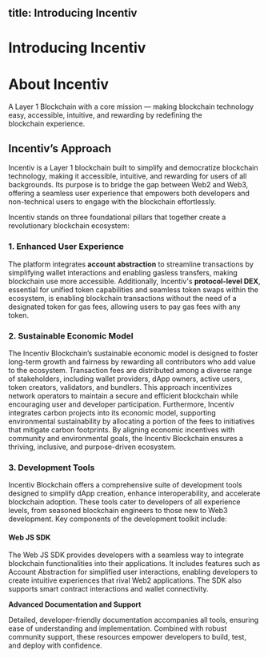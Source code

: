 
title: Introducing Incentiv
---

# Introducing Incentiv

# About Incentiv

A Layer 1 Blockchain with a core mission — making blockchain technology easy, accessible, intuitive, and rewarding by redefining the blockchain experience.

## Incentiv’s Approach

Incentiv is a Layer 1 blockchain built to simplify and democratize blockchain technology, making it accessible, intuitive, and rewarding for users of all backgrounds. Its purpose is to bridge the gap between Web2 and Web3, offering a seamless user experience that empowers both developers and non-technical users to engage with the blockchain effortlessly.

Incentiv stands on three foundational pillars that together create a revolutionary blockchain ecosystem:

### 1. Enhanced User Experience

The platform integrates **account abstraction** to streamline transactions by simplifying wallet interactions and enabling gasless transfers, making blockchain use more accessible. Additionally, Incentiv's **protocol-level DEX**, essential for unified token capabilities and seamless token swaps within the ecosystem, is enabling blockchain transactions without the need of a designated token for gas fees, allowing users to pay gas fees with any token.

### 2. Sustainable Economic Model

The Incentiv Blockchain’s sustainable economic model is designed to foster long-term growth and fairness by rewarding all contributors who add value to the ecosystem. Transaction fees are distributed among a diverse range of stakeholders, including wallet providers, dApp owners, active users, token creators, validators, and bundlers. This approach incentivizes network operators to maintain a secure and efficient blockchain while encouraging user and developer participation. Furthermore, Incentiv integrates carbon projects into its economic model, supporting environmental sustainability by allocating a portion of the fees to initiatives that mitigate carbon footprints. By aligning economic incentives with community and environmental goals, the Incentiv Blockchain ensures a thriving, inclusive, and purpose-driven ecosystem.

### 3. Development Tools

Incentiv Blockchain offers a comprehensive suite of development tools designed to simplify dApp creation, enhance interoperability, and accelerate blockchain adoption. These tools cater to developers of all experience levels, from seasoned blockchain engineers to those new to Web3 development. Key components of the development toolkit include:

#### Web JS SDK

The Web JS SDK provides developers with a seamless way to integrate blockchain functionalities into their applications. It includes features such as Account Abstraction for simplified user interactions, enabling developers to create intuitive experiences that rival Web2 applications. The SDK also supports smart contract interactions and wallet connectivity.

**Advanced Documentation and Support**

Detailed, developer-friendly documentation accompanies all tools, ensuring ease of understanding and implementation. Combined with robust community support, these resources empower developers to build, test, and deploy with confidence.

          